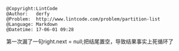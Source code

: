 ```
@Copyright:LintCode
@Author:   derfy
@Problem:  http://www.lintcode.com/problem/partition-list
@Language: Markdown
@Datetime: 17-06-01 09:28
```

第一次漏了一句right.next = null;把结尾置空，导致结果事实上死循环了